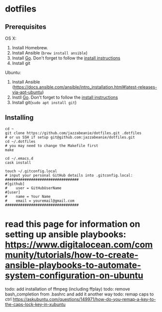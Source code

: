 # dotfiles

## Prerequisites

OS X:
1. Install Homebrew.
2. Install Ansible (`brew install ansible`)
3. Install [Go](http://golang.org/dl/). Don't forget to follow the [install instructions](https://golang.org/doc/install)
4. Install git

Ubuntu:
1. Install Ansible (https://docs.ansible.com/ansible/intro_installation.html#latest-releases-via-apt-ubuntu)
2. Instll [Go](http://golang.org/dl/). Don't forget to follow the [install instructions](https://golang.org/doc/install)
3. Install git(`sudo apt install git`)

## Installing
```
cd ~
git clone https://github.com/jazzabeanie/dotfiles.git .dotfiles
# or us SSH if setup git@github.com:jazzabeanie/dotfiles.git
cd ~/.dotfiles
# you may need to change the Makefile first
make

cd ~/.emacs.d
cask install

touch ~/.gitconfig.local
# input your personal GitHub details into .gitconfig.local:
##################################
#[github]
#    user = GitHubUserName
#[user]
#    name = Your Name
#    email = youremail@gmail.com
##################################
```

# read this page for information on setting up ansible playbooks: https://www.digitalocean.com/community/tutorials/how-to-create-ansible-playbooks-to-automate-system-configuration-on-ubuntu
todo: add installation of ffmpeg (including ffplay)
todo: remove bash_completion from .bashrc and add it another way
todo: remap caps to ctrl
        https://askubuntu.com/questions/149971/how-do-you-remap-a-key-to-the-caps-lock-key-in-xubuntu
